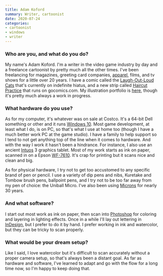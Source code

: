 ```yaml
---
title: Adam Koford
summary: Writer, cartoonist
date: 2020-07-24
categories:
- cartoonist
- windows
- writer
---
```


### Who are you, and what do you do?

My name's Adam Koford. I'm a writer in the video game industry by day and a freelance cartoonist by pretty much all the other times. I've been freelancing for magazines, greeting card companies, [apparel](https://shirt.woot.com/catalog?q=@apelad&sort=most-recent "Adam's shirts on Woot."), films, and tv shows for a little over 20 years. I have a comic called the [Laugh-Out-Loud Cats](https://hobotopia.com/ "Adam's cat comic.") that's currently on indefinite hiatus, and a new strip called [Haircut Practice](http://bit.ly/haircutpractice "Adam's comic.") that runs on gocomics.com. My illustration portfolio is [here](https://www.akoford.com/ "Adam's website."), though it's pretty much always a work in progress.

### What hardware do you use?

As for my computer, it's whatever was on sale at Costco. It's a 64-bit Dell something or other and it runs [Windows 10][windows-10]. Most game development, at least what I do, is on PC, so that's what I use at home too (though I have a much better work PC at the game studio). I have a family to help support so I tend to not get anything top of the line when it comes to hardware. And with the way I work it hasn't been a hindrance. For instance, I also use an ancient [Intuos][] 3 graphics tablet. Most of my work starts as ink on paper, scanned in on a Epson [WF-7610][workforce-wf-7610]. It's crap for printing but it scans nice and clean and big.

As for physical hardware, I try not to get too accustomed to any specific brand of pen or pencil. I use a variety of dip pens and nibs, Kuretake and Tombow brush pens, ballpoint pens, and I try not to be too far away from my pen of choice: the Uniball Micro. I've also been using [Microns][pigma-micron] for nearly 30 years.

### And what software?

I start out most work as ink on paper, then scan into [Photoshop][] for coloring and layering in lighting effects. Once in a while I'll lay out lettering in [InDesign][], but I prefer to do it by hand. I prefer working in ink and watercolor, but they can be tricky to scan properly.

### What would be your dream setup?

Like I said, I love watercolor but it's difficult to scan accurately without a proper camera setup, so that's always been a distant goal. As far as hardware and software, I've learned to adapt and go with the flow for a long time now, so I'm happy to keep doing that.

[indesign]: https://www.adobe.com/products/indesign.html "A desktop/web publishing application."
[intuos]: https://www.wacom.com/en-us/products/pen-tablets/intuos "A pen tablet."
[photoshop]: https://www.adobe.com/products/photoshop.html "A bitmap image editor."
[pigma-micron]: https://www.sakuraofamerica.com/Pen-Archival "A technical pen with archival pigmented ink."
[windows-10]: https://en.wikipedia.org/wiki/Windows_10 "An operating system."
[workforce-wf-7610]: https://epson.com/Support/Printers/All-In-Ones/WorkForce-Series/Epson-WorkForce-WF-7610/s/SPT_C11CC98201 "An all-in-one printer."
